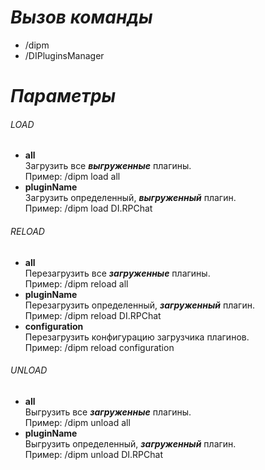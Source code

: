 # _Вызов команды_
* /dipm
* /DIPluginsManager

# _Параметры_
###### LOAD
  * __all__<br>
  Загрузить все _**выгруженные**_ плагины.<br>
  Пример: /dipm load all
  * __pluginName__<br>
  Загрузить определенный, _**выгруженный**_ плагин.<br>
  Пример: /dipm load DI.RPChat
  
###### RELOAD
  * __all__<br>
  Перезагрузить все _**загруженные**_ плагины.<br>
  Пример: /dipm reload all
  * __pluginName__<br>
  Перезагрузить определенный, _**загруженный**_ плагин.<br>
  Пример: /dipm reload DI.RPChat
  * __configuration__<br>
  Перезагрузить конфигурацию загрузчика плагинов.<br>
  Пример: /dipm reload configuration
  
###### UNLOAD
  * __all__<br>
  Выгрузить все _**загруженные**_ плагины.<br>
  Пример: /dipm unload all
  * __pluginName__<br>
  Выгрузить определенный, _**загруженный**_ плагин.<br>
  Пример: /dipm unload DI.RPChat
